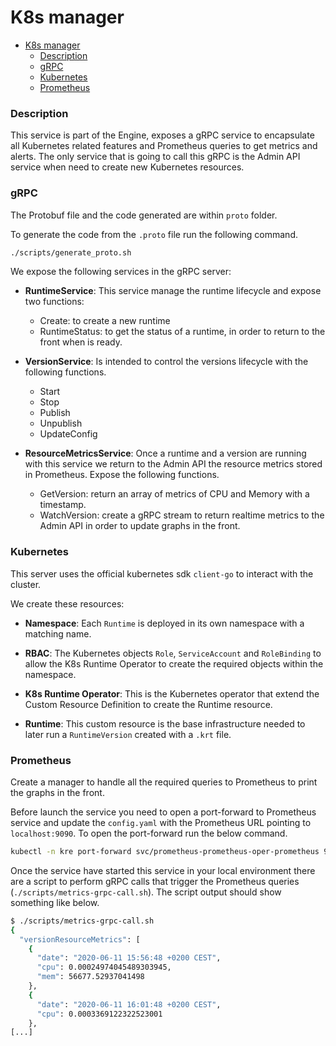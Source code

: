 # K8s manager 

- [K8s manager](#k8s-manager)
    - [Description](#description)
    - [gRPC](#grpc)
    - [Kubernetes](#kubernetes)
    - [Prometheus](#prometheus)


### Description 

This service is part of the Engine, exposes a gRPC service to encapsulate all Kubernetes related features and Prometheus 
queries to get metrics and alerts. The only service that is going to call this gRPC is the Admin API service when need 
to create new Kubernetes resources.

### gRPC

The Protobuf file and the code generated are within `proto` folder. 

To generate the code from the `.proto` file run the following command.

```bash
./scripts/generate_proto.sh
```

We expose the following services in the gRPC server:

- **RuntimeService**: This service manage the runtime lifecycle and expose two functions:
    - Create: to create a new runtime
    - RuntimeStatus: to get the status of a runtime, in order to return to the front when is ready.

- **VersionService**: Is intended to control the versions lifecycle with the following functions.
    - Start
    - Stop
    - Publish
    - Unpublish
    - UpdateConfig

- **ResourceMetricsService**: Once a runtime and a version are running with this service we return to the Admin API the resource metrics stored in Prometheus. Expose the following functions.
    - GetVersion: return an array of metrics of CPU and Memory with a timestamp.
    - WatchVersion: create a gRPC stream to return realtime metrics to the Admin API in order to update graphs in the front.


### Kubernetes

This server uses the official kubernetes sdk `client-go` to interact with the cluster. 

We create these resources:

- **Namespace**: Each `Runtime` is deployed in its own namespace with a matching name.

- **RBAC**: The Kubernetes objects `Role`, `ServiceAccount` and `RoleBinding` to allow the K8s Runtime Operator to create the required objects within the namespace.

- **K8s Runtime Operator**: This is the Kubernetes operator that extend the Custom Resource Definition to create the Runtime resource.

- **Runtime**: This custom resource is the base infrastructure needed to later run a `RuntimeVersion` created with a `.krt` file.

### Prometheus

Create a manager to handle all the required queries to Prometheus to print the graphs in the front.

Before launch the service you need to open a port-forward to Prometheus service and update the `config.yaml` with the Prometheus URL pointing to `localhost:9090`. To open the port-forward run the below command.

```bash
kubectl -n kre port-forward svc/prometheus-prometheus-oper-prometheus 9090:9090
```
Once the service have started this service in your local environment there are a script to perform gRPC calls that trigger the Prometheus queries (`./scripts/metrics-grpc-call.sh`). The script output should show something like below.

```bash
$ ./scripts/metrics-grpc-call.sh
{
  "versionResourceMetrics": [
    {
      "date": "2020-06-11 15:56:48 +0200 CEST",
      "cpu": 0.00024974045489303945,
      "mem": 56677.52937041498
    },
    {
      "date": "2020-06-11 16:01:48 +0200 CEST",
      "cpu": 0.0003369122322523001
    },
[...]
```

